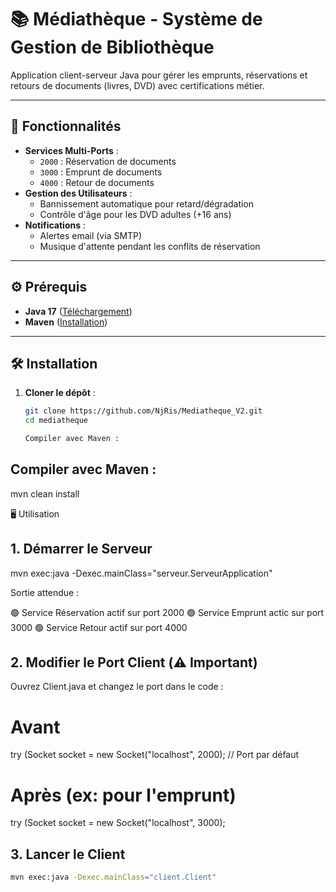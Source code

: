 # 📚 Médiathèque - Système de Gestion de Bibliothèque

Application client-serveur Java pour gérer les emprunts, réservations et retours de documents (livres, DVD) avec certifications métier.

---

## 🚀 Fonctionnalités

- **Services Multi-Ports** : 
  - `2000` : Réservation de documents  
  - `3000` : Emprunt de documents  
  - `4000` : Retour de documents  
- **Gestion des Utilisateurs** : 
  - Bannissement automatique pour retard/dégradation
  - Contrôle d'âge pour les DVD adultes (+16 ans)
- **Notifications** :
  - Alertes email (via SMTP)
  - Musique d'attente pendant les conflits de réservation

---

## ⚙️ Prérequis

- **Java 17** ([Téléchargement](https://www.oracle.com/java/technologies/javase-jdk17-downloads.html))
- **Maven** ([Installation](https://maven.apache.org/install.html))

---

## 🛠 Installation

1. **Cloner le dépôt** :
   ```bash
   git clone https://github.com/NjRis/Mediatheque_V2.git
   cd mediatheque

   Compiler avec Maven :

## Compiler avec Maven :
mvn clean install


🖥 Utilisation
## 1. Démarrer le Serveur

mvn exec:java -Dexec.mainClass="serveur.ServeurApplication"

Sortie attendue :

🟢 Service Réservation actif sur port 2000
🟢 Service Emprunt actic sur port 3000
🟢 Service Retour actif sur port 4000

## 2. Modifier le Port Client (⚠️ Important)
Ouvrez Client.java et changez le port dans le code :


# Avant
try (Socket socket = new Socket("localhost", 2000);  // Port par défaut

# Après (ex: pour l'emprunt)
try (Socket socket = new Socket("localhost", 3000);

## 3. Lancer le Client
```bash
mvn exec:java -Dexec.mainClass="client.Client"
